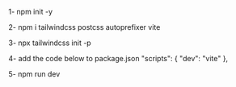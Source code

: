 1- npm init -y

2- npm i tailwindcss postcss autoprefixer vite

3- npx tailwindcss init -p

4- add the code below to package.json
"scripts": {
    "dev": "vite"
},
  
5- npm run dev